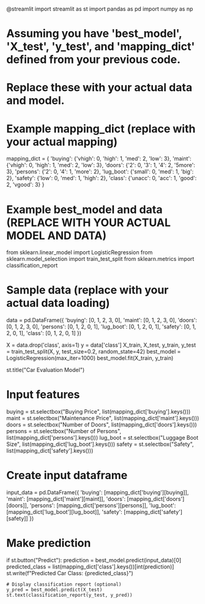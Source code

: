 @streamlit
import streamlit as st
import pandas as pd
import numpy as np

# Assuming you have 'best_model', 'X_test', 'y_test', and 'mapping_dict' defined from your previous code.
# Replace these with your actual data and model.

# Example mapping_dict (replace with your actual mapping)
mapping_dict = {
    'buying': {'vhigh': 0, 'high': 1, 'med': 2, 'low': 3},
    'maint': {'vhigh': 0, 'high': 1, 'med': 2, 'low': 3},
    'doors': {'2': 0, '3': 1, '4': 2, '5more': 3},
    'persons': {'2': 0, '4': 1, 'more': 2},
    'lug_boot': {'small': 0, 'med': 1, 'big': 2},
    'safety': {'low': 0, 'med': 1, 'high': 2},
    'class': {'unacc': 0, 'acc': 1, 'good': 2, 'vgood': 3}
}

# Example best_model and data (REPLACE WITH YOUR ACTUAL MODEL AND DATA)
from sklearn.linear_model import LogisticRegression
from sklearn.model_selection import train_test_split
from sklearn.metrics import classification_report

# Sample data (replace with your actual data loading)
data = pd.DataFrame({
    'buying': [0, 1, 2, 3, 0],
    'maint': [0, 1, 2, 3, 0],
    'doors': [0, 1, 2, 3, 0],
    'persons': [0, 1, 2, 0, 1],
    'lug_boot': [0, 1, 2, 0, 1],
    'safety': [0, 1, 2, 0, 1],
    'class': [0, 1, 2, 0, 1]
})

X = data.drop('class', axis=1)
y = data['class']
X_train, X_test, y_train, y_test = train_test_split(X, y, test_size=0.2, random_state=42)
best_model = LogisticRegression(max_iter=1000)
best_model.fit(X_train, y_train)



st.title("Car Evaluation Model")

# Input features
buying = st.selectbox("Buying Price", list(mapping_dict['buying'].keys()))
maint = st.selectbox("Maintenance Price", list(mapping_dict['maint'].keys()))
doors = st.selectbox("Number of Doors", list(mapping_dict['doors'].keys()))
persons = st.selectbox("Number of Persons", list(mapping_dict['persons'].keys()))
lug_boot = st.selectbox("Luggage Boot Size", list(mapping_dict['lug_boot'].keys()))
safety = st.selectbox("Safety", list(mapping_dict['safety'].keys()))


# Create input dataframe
input_data = pd.DataFrame({
    'buying': [mapping_dict['buying'][buying]],
    'maint': [mapping_dict['maint'][maint]],
    'doors': [mapping_dict['doors'][doors]],
    'persons': [mapping_dict['persons'][persons]],
    'lug_boot': [mapping_dict['lug_boot'][lug_boot]],
    'safety': [mapping_dict['safety'][safety]]
})

# Make prediction
if st.button("Predict"):
    prediction = best_model.predict(input_data)[0]
    predicted_class = list(mapping_dict['class'].keys())[int(prediction)]
    st.write(f"Predicted Car Class: {predicted_class}")

    # Display classification report (optional)
    y_pred = best_model.predict(X_test)
    st.text(classification_report(y_test, y_pred))
